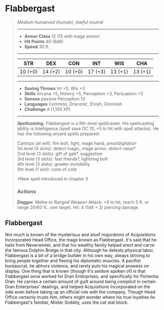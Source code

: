 # Flabbergast
>*Medium humanoid (human), lawful neutral*
>___
>- **Armor Class** 12 (15 with mage armor)
>- **Hit Points** 40 (9d8)
>- **Speed** 30 ft.
>___
>|STR|DEX|CON|INT|WIS|CHA|
>|:---:|:---:|:---:|:---:|:---:|:---:|
>|10 (+0)|14 (+2)|10 (+0)|17 (+3)|13 (+1)|13 (+1)|
>___
>- **Saving Throws** Int +5, Wis +3
>- **Skills** Arcana +5, History +5, Perception +3, Persuasion +3
>- **Senses** passive Perception 13
>- **Languages** Common, Draconic, Elvish, Gnomish
>- **Challenge** 4 (1,100 XP)
>___
>***Spellcasting.*** Flabbergast is a 9th-level spellcaster. His spellcasting ability is Intelligence (spell save DC 13, +5 to hit with spell attacks). He has the following wizard spells prepared:  
>
>Cantrips (at will): fire bolt, light, mage hand, prestidigitation  
>1st level (4 slots): detect magic, mage armor, distort value*  
>2nd level (3 slots): gift of gab*, suggestion  
>3rd level (3 slots): fast friends*, lightning bolt  
>4th level (3 slots): greater invisibility  
>5th level (1 slot): cone of cold  
>
>*New spell introduced in chapter 3  
>
>
>### Actions
>***Dagger.*** Melee  or Ranged Weapon Attack: +4 to hit, reach 5 ft. or range 20/60 ft., one target. Hit: 4 (1d4 + 2) piercing damage.
## Flabbergast
Not much is known of the mysterious and aloof majordomo of Acquisitions Incorporated Head Office, the mage known as Flabbergast. It's said that he hails from Neverwinter, and that his wealthy family helped erect and carve the famous Dolphin Bridge in that city. Although he detests physical labor, Flabbergast is a bit of a bridge builder in his own way, always striving to bring people together and flexing his diplomatic muscles. A pacifist bureaucrat, he abhors violence, and rarely puts his magical prowess on display.
One thing that is known (though it's seldom spoken of) is that Flabbergast once worked for Dran Enterprises, and specifically for Portentia Dran. He carries a certain amount of guilt around being complicit in certain Dran Enterprises' dealings, and helped Acquisitions Incorporated on the side even before taking up an official role with the company. Though Head Office certainly trusts him, others might wonder where his true loyalties lie.
Flabbergast's familiar, Mister Snibbly, uses the cat stat block.